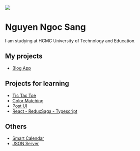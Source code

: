 ![](https://i.ibb.co/m4rkydj/1080x360.jpg)

# Nguyen Ngoc Sang

I am studying at HCMC University of Technology and Education.

## My projects
  - [Blog App](https://blogapp1.vercel.app)

## Projects for learning
  - [Tic Tac Toe](https://github.com/ngocsang1201/tic-tac-toe)
  - [Color Matching](https://github.com/ngocsang1201/color-matching)
  - [Post UI](https://github.com/ngocsang1201/post-ui)
  - [React - ReduxSaga - Typescript](https://github.com/ngocsang1201/redux-saga-typescript)

## Others
  - [Smart Calendar](https://github.com/ngocsang1201/smart-calendar)
  - [JSON Server](https://github.com/ngocsang1201/json-server)
